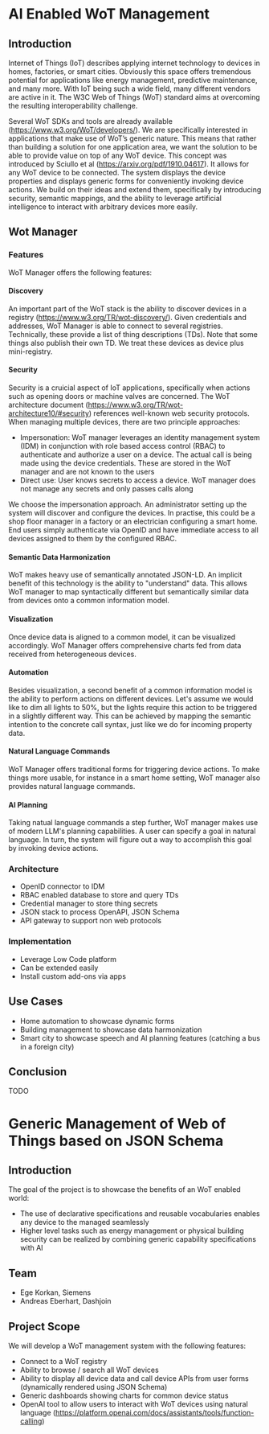 # AI Enabled WoT Management 

## Introduction 

Internet of Things (IoT) describes applying internet technology to devices in homes, factories, or smart cities. Obviously this space offers tremendous potential for applications like energy management, predictive maintenance, and many more. With IoT being such a wide field, many different vendors are active in it. The W3C Web of Things (WoT) standard aims at overcoming the resulting interoperability challenge.

Several WoT SDKs and tools are already available (https://www.w3.org/WoT/developers/). We are specifically interested in applications that make use of WoT’s generic nature. This means that rather than building a solution for one application area, we want the solution to be able to provide value on top of any WoT device. This concept was introduced by Sciullo et al (https://arxiv.org/pdf/1910.04617). It allows for any WoT device to be connected. The system displays the device properties and displays generic forms for conveniently invoking device actions. We build on their ideas and extend them, specifically by introducing security, semantic mappings, and the ability to leverage artificial intelligence to interact with arbitrary devices more easily.

## Wot Manager 

### Features 

WoT Manager offers the following features:

#### Discovery

An important part of the WoT stack is the ability to discover devices in a registry (https://www.w3.org/TR/wot-discovery/). Given credentials and addresses, WoT Manager is able to connect to several registries. Technically, these provide a list of thing descriptions (TDs). Note that some things also publish their own TD. We treat these devices as device plus mini-registry.

#### Security

Security is a cruicial aspect of IoT applications, specifically when actions such as opening doors or machine valves are concerned. The WoT architecture document (https://www.w3.org/TR/wot-architecture10/#security) references well-known web security protocols. When managing multiple devices, there are two principle approaches:

* Impersonation: WoT manager leverages an identity management system (IDM) in conjunction with role based access control (RBAC) to authenticate and authorize a user on a device. The actual call is being made using the device credentials. These are stored in the WoT manager and are not known to the users
* Direct use: User knows secrets to access a device. WoT manager does not manage any secrets and only passes calls along

We choose the impersonation approach. An administrator setting up the system will discover and configure the devices. In practise, this could be a shop floor manager in a factory or an electrician configuring a smart home. End users simply authenticate via OpenID and have immediate access to all devices assigned to them by the configured RBAC.  

#### Semantic Data Harmonization

WoT makes heavy use of semantically annotated JSON-LD. An implicit benefit of this technology is the ability to "understand" data. This allows WoT manager to map syntactically different but semantically similar data from devices onto a common information model.

#### Visualization

Once device data is aligned to a common model, it can be visualized accordingly. WoT Manager offers comprehensive charts fed from data received from heterogeneous devices.

#### Automation

Besides visualization, a second benefit of a common information model is the ability to perform actions on different devices. Let's assume we would like to dim all lights to 50%, but the lights require this action to be triggered in a slightly different way. This can be achieved by mapping the semantic intention to the concrete call syntax, just like we do for incoming property data.

#### Natural Language Commands

WoT Manager offers traditional forms for triggering device actions. To make things more usable, for instance in a smart home setting, WoT manager also provides natural language commands.

#### AI Planning

Taking natual language commands a step further, WoT manager makes use of modern LLM's planning capabilities. A user can specify a goal in natural language. In turn, the system will figure out a way to accomplish this goal by invoking device actions.

### Architecture 

* OpenID connector to IDM 
* RBAC enabled database to store and query TDs 
* Credential manager to store thing secrets 
* JSON stack to process OpenAPI, JSON Schema 
* API gateway to support non web protocols 

### Implementation 

* Leverage Low Code platform 
* Can be extended easily 
* Install custom add-ons via apps 

## Use Cases 

* Home automation to showcase dynamic forms 
* Building management to showcase data harmonization 
* Smart city to showcase speech and AI planning features (catching a bus in a foreign city) 

## Conclusion 

TODO


# Generic Management of Web of Things based on JSON Schema

## Introduction 

The goal of the project is to showcase the benefits of an WoT enabled world: 

* The use of declarative specifications and reusable vocabularies enables any device to the managed seamlessly 
* Higher level tasks such as energy management or physical building security can be realized by combining generic capability specifications with AI 

## Team 

* Ege Korkan, Siemens 
* Andreas Eberhart, Dashjoin 

## Project Scope 

We will develop a WoT management system with the following features: 

* Connect to a WoT registry 
* Ability to browse / search all WoT devices 
* Ability to display all device data and call device APIs from user forms (dynamically rendered using JSON Schema) 
* Generic dashboards showing charts for common device status 
* OpenAI tool to allow users to interact with WoT devices using natural language (https://platform.openai.com/docs/assistants/tools/function-calling) 

